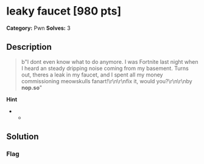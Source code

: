 # leaky faucet [980 pts]

**Category:** Pwn
**Solves:** 3

## Description
>b"I dont even know what to do anymore. I was Fortnite last night when I heard an steady dripping noise coming from my basement. Turns out, theres a leak in my faucet, and I spent all my money commissioning meowskulls fanart!\r\n\r\nfix it, would you?\r\n\r\nby **nop.so**"

**Hint**
* -

## Solution

### Flag

